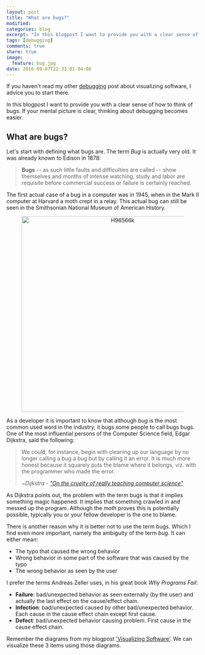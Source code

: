 ```yaml
---
layout: post
title: "What are bugs?"
modified:
categories: blog
excerpt: "In this blogpost I want to provide you with a clear sense of how to think of bugs...."
tags: [debugging]
comments: true
share: true
image:
  feature: bug.jpg
date: 2016-09-07T22:33:01-04:00
---
```


If you haven't read my other [debugging](/tags/#debugging) post about visualizing software, I advice you to start there.

In this blogpost I want to provide you with a clear sense of how to think of bugs.
If your mental picture is clear, thinking about debugging becomes easier.

## What are bugs?

Let's start with defining what bugs are. The term _Bug_ is actually very old.
It was already known to Edison in 1878:

> __Bugs__ -- as such little faults and difficulties are called --
> show themselves and months of intense watching, study and labor are
> requisite before commercial success or failure is certainly reached.

The first actual case of a bug in a computer was in 1945, when in the Mark II computer at Harvard a moth crept in a relay.
This actual bug can still be seen in the Smithsonian National Museum of American History.

<figure align="center">
<a title="By Courtesy of the Naval Surface Warfare Center, Dahlgren, VA., 1988. [Public domain], via Wikimedia Commons" href="https://commons.wikimedia.org/wiki/File%3AH96566k.jpg"><img width="512" alt="H96566k" src="https://upload.wikimedia.org/wikipedia/commons/8/8a/H96566k.jpg"/></a>
</figure>

As a developer it is important to know that although _bug_ is the most common used word in the industry, it bugs some people to call bugs bugs.
One of the most influential persons of the Computer Science field, Edgar Dijkstra, said the following:

> We could, for instance, begin with cleaning up our language by no longer calling a bug a bug but by calling it an error.
> It is much more honest because it squarely puts the blame where it belongs, viz. with the programmer who made the error.
>
> ~_Dijkstra_ - [_"On the cruelty of really teaching computer science"_](https://en.wikipedia.org/wiki/On_the_Cruelty_of_Really_Teaching_Computer_Science)

As Dijkstra points out, the problem with the term bugs is that it implies something magic happened.
It implies that something crawled in and messed up the program.
Although the moth proves this is potentially possible, typically you or your fellow developer is the one to blame.

There is another reason why it is better not to use the term bugs.
Which I find even more important, namely the ambiguity of the term _bug_.
It can either mean:
* The typo that caused the wrong behavior
* Wrong behavior in some part of the software that was caused by the typo
* The wrong behavior as seen by the user

I prefer the terms Andreas Zeller uses, in his great book _Why Programs Fail_:

* __Failure__: bad/unexpected behavior as seen externally (by the user) and actually the last effect on the cause/effect chain.
* __Infection__: bad/unexpected caused by other bad/unexpected behavior. Each cause in the cause effect chain except first cause.
* __Defect__: bad/unexpected behavior causing problem. First cause in the cause effect chain.

Remember the diagrams from my blogpost ['Visualizing Software'](/blog/Visualizing-software/). 
We can visualize these 3 items using those diagrams.
